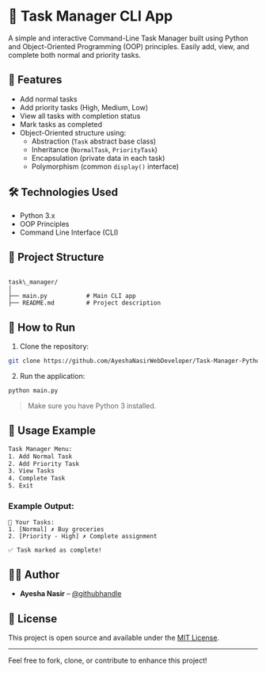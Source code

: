 # 📝 Task Manager CLI App

A simple and interactive Command-Line Task Manager built using Python and Object-Oriented Programming (OOP) principles. Easily add, view, and complete both normal and priority tasks.

## 🚀 Features

- Add normal tasks
- Add priority tasks (High, Medium, Low)
- View all tasks with completion status
- Mark tasks as completed
- Object-Oriented structure using:
  - Abstraction (`Task` abstract base class)
  - Inheritance (`NormalTask`, `PriorityTask`)
  - Encapsulation (private data in each task)
  - Polymorphism (common `display()` interface)

## 🛠️ Technologies Used

- Python 3.x
- OOP Principles
- Command Line Interface (CLI)

## 📂 Project Structure

```

task\_manager/
│
├── main.py           # Main CLI app
├── README.md         # Project description

````

## 🔧 How to Run

1. Clone the repository:

```bash
git clone https://github.com/AyeshaNasirWebDeveloper/Task-Manager-Python.git
````

2. Run the application:

```bash
python main.py
```

> Make sure you have Python 3 installed.

## 🧠 Usage Example

```bash
Task Manager Menu:
1. Add Normal Task
2. Add Priority Task
3. View Tasks
4. Complete Task
5. Exit
```

### Example Output:

```
📝 Your Tasks:
1. [Normal] ✗ Buy groceries
2. [Priority - High] ✗ Complete assignment

✅ Task marked as complete!
```

## 👨‍💻 Author

* **Ayesha Nasir** – [@githubhandle](https://github.com/AyeshaNasirWebDeveloper)

## 📜 License

This project is open source and available under the [MIT License](LICENSE).

---

Feel free to fork, clone, or contribute to enhance this project!
